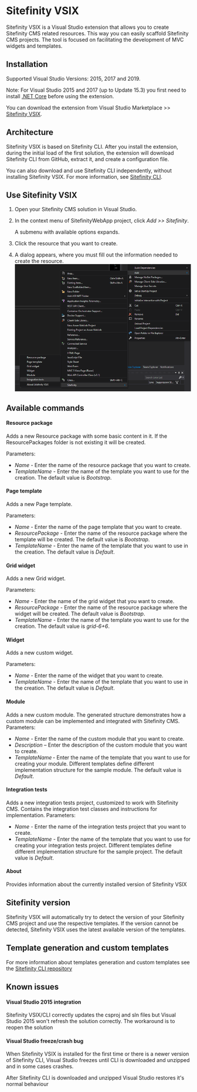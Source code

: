 # Sitefinity VSIX
Sitefinity VSIX is a Visual Studio extension that allows you to create Sitefinity CMS related resources. This way you can easily scaffold Sitefinity CMS projects. The tool is focused on facilitating the development of MVC widgets and templates.

## Installation
Supported Visual Studio Versions: 2015, 2017 and 2019.

Note: For Visual Studio 2015 and 2017 (up to Update 15.3) you first need to install [.NET Core](https://www.microsoft.com/net/download/windows) before using the extension.

You can download the extension from Visual Studio Marketplace >> [Sitefinity VSIX](https://marketplace.visualstudio.com/items?itemName=vs-publisher-443.Sitefinity-VSIX).

## Architecture
Sitefinity VSIX is based on Sitefinity CLI. After you install the extension, during the initial load of the first solution, the extension will download Sitefinity CLI from GitHub, extract it, and create a configuration file.

You can also download and use Sitefinity CLI independently, without installing Sitefinity VSIX.
For more information, see [Sitefinity CLI](https://github.com/Sitefinity/Sitefinity-CLI).

## Use Sitefinity VSIX

1. Open your Sitefinity CMS solution in Visual Studio.
2. In the context menu of SitefinityWebApp project, click *Add >> Sitefinity*.

   A submenu with available options expands.
3. Click the resource that you want to create.
4. A dialog appears, where you must fill out the information needed to create the resource. 
![Menu](images/menu.PNG)

## Available commands
#### Resource package
Adds a new Resource package with some basic content in it. If the ResourcePackages folder is not existing it will be created.

Parameters:
 - *Name* - Enter the name of the resource package that you want to create.
 - *TemplateName* - Enter the name of the template you want to use for the creation. The default value is *Bootstrap*.

#### Page template
Adds a new Page template.

Parameters:
 - *Name* - Enter the name of the page template that you want to create.
 - *ResourcePackage* - Enter the name of the resource package where the template will be created. The default value is *Bootstrap*.
 - *TemplateName* - Enter the name of the template that you want to use in the creation. The default value is *Default*.

#### Grid widget

Adds a new Grid widget.

Parameters:
 - *Name* - Enter the name of the grid widget that you want to create.
 - *ResourcePackage* - Enter the name of the resource package where the widget will be created. The default value is *Bootstrap*.
 - *TemplateName* - Enter the name of the template you want to use for the creation. The default value is *grid-6+6*.

#### Widget
Adds a new custom widget.

Parameters:
 - *Name* - Enter the name of the widget that you want to create.
 - *TemplateName* - Enter the name of the template that you want to use in the creation. The default value is *Default*.
 
#### Module
Adds a new custom module. The generated structure demonstrates how a custom module can be implemented and integrated with Sitefinity CMS. 
Parameters:
 - *Name* - Enter the name of the custom module that you want to create. 
 - *Description* – Enter the description of the custom module that you want to create. 
 - *TemplateName* - Enter the name of the template that you want to use for creating your module. Different templates define different implementation structure for the sample module. The default value is *Default*.

#### Integration tests
Adds a new integration tests project, customized to work with Sitefinity CMS. Contains the integration test classes and instructions for implementation. 
Parameters:
 - *Name* - Enter the name of the integration tests project that you want to create. 
 - *TemplateName* - Enter the name of the template that you want to use for creating your integration tests project. Different templates define different implementation structure for the sample project. The default value is *Default*.
 
#### About
Provides information about the currently installed version of Sitefinity VSIX 

## Sitefinity version
Sitefinity VSIX will automatically try to detect the version of your Sitefinity CMS project and use the respective templates. If the version cannot be detected, Sitefinity VSIX uses the latest available version of the templates.

## Template generation and custom templates
For more information about templates generation and custom templates see the [Sitefinity CLI repository](https://github.com/Sitefinity/Sitefinity-CLI) 

## Known issues
#### Visual Studio 2015 integration
Sitefinity VSIX/CLI correctly updates the csproj and sln files but Visual Studio 2015 won't refresh the solution correctly. 
The workaround is to reopen the solution

#### Visual Studio freeze/crash bug
When Sitefinity VSIX is installed for the first time or there is a newer version of Sitefinity CLI, Visual Studio freezes until CLI is downloaded and unzipped and in some cases crashes. 

After Sitefinity CLI is downloaded and unzipped Visual Studio restores it's normal behaviour
